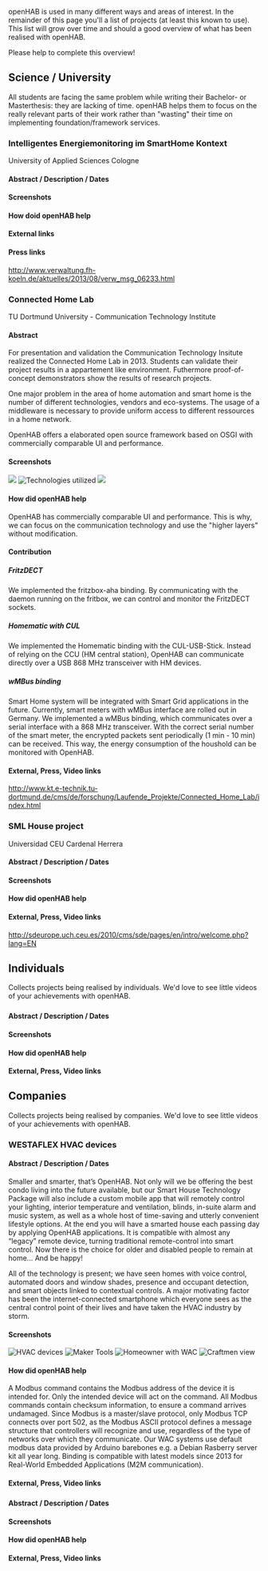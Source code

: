 openHAB is used in many different ways and areas of interest. In the remainder of this page you'll a list of projects (at least this known to use). This list will grow over time and should a good overview of what has been realised with openHAB.

Please help to complete this overview!

## Science / University

All students are facing the same problem while writing their Bachelor- or Masterthesis: they are lacking of time. openHAB helps them to focus on the really relevant parts of their work rather than "wasting" their time on implementing foundation/framework services.

### Intelligentes Energiemonitoring im SmartHome Kontext

University of Applied Sciences Cologne

#### Abstract / Description / Dates

#### Screenshots

#### How doid openHAB help

#### External links

#### Press links

http://www.verwaltung.fh-koeln.de/aktuelles/2013/08/verw_msg_06233.html


### Connected Home Lab

TU Dortmund University - Communication Technology Institute

#### Abstract
For presentation and validation the Communication Technology Insitute realized the Connected Home Lab in 2013. Students can validate their project results in a appartement like environment. Futhermore proof-of-concept demonstrators show the results of research projects.

One major problem in the area of home automation and smart home is the number of different technologies, vendors and eco-systems. The usage of a middleware is necessary to provide uniform access to different ressources in a home network. 

OpenHAB offers a elaborated open source framework based on OSGI with commercially comparable UI and performance.

#### Screenshots
![](http://www.kt.e-technik.tu-dortmund.de/cms/Medienpool/forschung/projekte/living_lab/livinglab_foto3.jpg)
![Technologies utilized](http://www.kt.e-technik.tu-dortmund.de/cms/Medienpool/forschung/projekte/living_lab/livinglab_com.jpg)
![](http://www.kt.e-technik.tu-dortmund.de/cms/Medienpool/forschung/projekte/living_lab/livinglab.jpg)



#### How did openHAB help

OpenHAB has commercially comparable UI and performance. This is why, we can focus on the communication technology and use the "higher layers" without modification.
#### Contribution
##### FritzDECT
We implemented the fritzbox-aha binding. By communicating with the daemon running on the fritbox, we can control and monitor the FritzDECT sockets.
##### Homematic with CUL
We implemented the Homematic binding with the CUL-USB-Stick. Instead of relying on the CCU (HM central station), OpenHAB can communicate directly over a USB 868 MHz transceiver with HM devices.
##### wMBus binding
Smart Home system will be integrated with Smart Grid applications in the future. Currently, smart meters with wMBus interface are rolled out in Germany. We implemented a wMBus binding, which communicates over a serial interface with a 868 MHz transceiver. With the correct serial number of the smart meter, the encrypted packets sent periodically (1 min - 10 min) can be received. This way, the energy consumption of the houshold can be monitored with OpenHAB.
#### External, Press, Video links
http://www.kt.e-technik.tu-dortmund.de/cms/de/forschung/Laufende_Projekte/Connected_Home_Lab/index.html


### SML House project

Universidad CEU Cardenal Herrera

#### Abstract / Description / Dates

#### Screenshots

#### How did openHAB help

#### External, Press, Video links

http://sdeurope.uch.ceu.es/2010/cms/sde/pages/en/intro/welcome.php?lang=EN


## Individuals

Collects projects being realised by individuals. We'd love to see little videos of your achievements with openHAB.

### <project name>
#### Abstract / Description / Dates
#### Screenshots
#### How did openHAB help
#### External, Press, Video links


## Companies

Collects projects being realised by companies. We'd love to see little videos of your achievements with openHAB.

### WESTAFLEX HVAC devices

#### Abstract / Description / Dates
Smaller and smarter, that’s OpenHAB. Not only will we be offering the best condo living into the future available, but our Smart House Technology Package will also include a custom mobile app that will remotely control your lighting, interior temperature and ventilation, blinds, in-suite alarm and music system, as well as a whole host of time-saving and utterly convenient lifestyle options. At the end you will have a smarted house each passing day by applying OpenHAB applications. It is compatible with almost any “legacy” remote device, turning traditional remote-control into smart control. Now there is the choice for older and disabled people to remain at home... And be happy!

All of the technology is present; we have seen homes with voice control, automated doors and window shades, presence and occupant detection, and smart objects linked to contextual controls. A major motivating factor has been the internet-connected smartphone which everyone sees as the central control point of their lives and have taken the HVAC industry by storm.

#### Screenshots
![HVAC devices](http://westaflex.com/lueftung/)
![Maker Tools](http://www.pinterest.com/pin/160229699215541418/)
![Homeowner with WAC](http://www.pinterest.com/pin/160229699214349483/)
![Craftmen view](http://www.pinterest.com/pin/160229699214349477/)

#### How did openHAB help
A Modbus command contains the Modbus address of the device it is intended for. Only the intended device will act on the command. All Modbus commands contain checksum information, to ensure a command arrives undamaged. Since Modbus is a master/slave protocol, only Modbus TCP connects over port 502, as the Modbus ASCII protocol defines a message structure that controllers will recognize and use, regardless of the type of networks over which they communicate. Our WAC systems use default modbus data provided by Arduino barebones e.g. a Debian Rasberry server kit all year long. Binding is compatible with latest models since 2013 for Real-World Embedded Applications (M2M communication).

#### External, Press, Video links



### <project name>
#### Abstract / Description / Dates
#### Screenshots
#### How did openHAB help
#### External, Press, Video links
